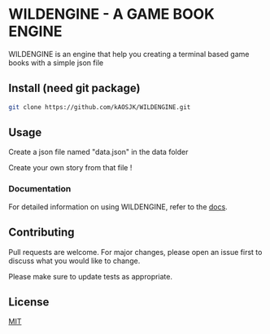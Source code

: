 # WILDENGINE - A GAME BOOK ENGINE

WILDENGINE is an engine that help you creating a terminal based game books with a simple json file

## Install (need git package)

```bash
git clone https://github.com/kAOSJK/WILDENGINE.git
```

## Usage

Create a json file named "data.json" in the data folder

Create your own story from that file !

### Documentation
For detailed information on using WILDENGINE, refer to the [docs](https://kaosjk.github.io/WILDENGINE/).

## Contributing
Pull requests are welcome. For major changes, please open an issue first to discuss what you would like to change.

Please make sure to update tests as appropriate.

## License
[MIT](LICENSE)
